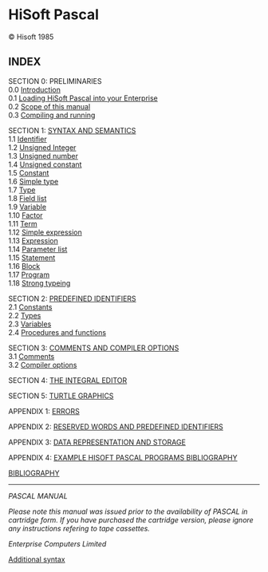 # HiSoft Pascal

© Hisoft 1985

## INDEX

SECTION 0: PRELIMINARIES  
0.0 [Introduction](man_s0-0-introduction.md)  
0.1 [Loading HiSoft Pascal into your Enterprise](man_s0-1-loading.md)  
0.2 [Scope of this manual](man_s0-2-scope.md)  
0.3 [Compiling and running](man_s0-1-compile.md)  

SECTION 1: [SYNTAX AND SEMANTICS](man_s1-0-index.md)  
1.1	[Identifier](man_s1-1-identifier.md)  
1.2	[Unsigned Integer](man_s1-2-uns-integer.md)  
1.3	[Unsigned number](man_s1-3-uns-number.md)  
1.4	[Unsigned constant](man_s1-4-uns-constant.md)  
1.5	[Constant](man_s1-5-constant.md)  
1.6	[Simple type](man_s1-6-simple-type.md)  
1.7	[Type](man_s1-7-type.md)  
1.8	[Field list](man_s1-8-field-list.md)  
1.9	[Variable](man_s1-9-variable.md)  
1.10	[Factor](man_s1-10-factor.md)  
1.11	[Term](man_s1-11-term.md)  
1.12	[Simple expression](man_s1-12-simple-expression.md)  
1.13	[Expression](man_s1-13-expression.md)  
1.14	[Parameter list](man_s1-14-param-list.md)  
1.15	[Statement](man_s1-15-statement.md)  
1.16	[Block](man_s1-16-block.md)  
1.17	[Program](man_s1-17-program.md)  
1.18	[Strong typeing](man_s1-18-strong-typeing.md)  

SECTION 2: [PREDEFINED IDENTIFIERS](man_s2-0-index.md)  
2.1	[Constants](man_s2-1-constants.md)  
2.2	[Types](man_s2-2-types.md)  
2.3	[Variables](man_s2-3-variables.md)  
2.4	[Procedures and functions](man_s2-4-procs-funcs.md)  

SECTION 3: [COMMENTS AND COMPILER OPTIONS](man_s3-0-index.md)  
3.1	[Comments](man_s3-1-comments.md)  
3.2	[Compiler options](man_s3-2-compile-options.md)  

SECTION 4: [THE INTEGRAL EDITOR](man_s4-int-editor.md)

SECTION 5: [TURTLE GRAPHICS](man_s5-turtle.md)

APPENDIX 1: [ERRORS](man_a1-errors.md)

APPENDIX 2: [RESERVED WORDS AND PREDEFINED IDENTIFIERS](man_a2-reserved-words.md)

APPENDIX 3: [DATA REPRESENTATION AND STORAGE](man_a3-data-storage.md)

APPENDIX 4: [EXAMPLE HISOFT PASCAL PROGRAMS BIBLIOGRAPHY](man_a4-examples.md)

[BIBLIOGRAPHY](man-bibliography.md)

----

*PASCAL MANUAL*

*Please note this manual was issued prior to the availability of PASCAL in cartridge form. If you have purchased the cartridge version, please ignore any instructions refering to tape cassettes.*

*Enterprise Computers Limited*


[Additional syntax](add_syntax.md)